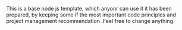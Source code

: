 This is  a base node js template, which anyonr can use it it has been  prepared, by keeping some if the most important code principles and project management recommendation .Feel free to change anything.

